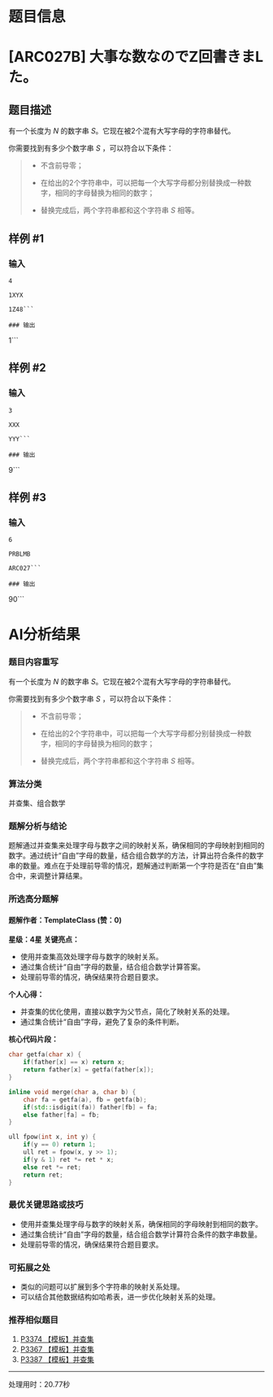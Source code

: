 # 题目信息

# [ARC027B] 大事な数なのでZ回書きまLた。

## 题目描述

有一个长度为 $N$ 的数字串 $S$。它现在被2个混有大写字母的字符串替代。

你需要找到有多少个数字串 $S$ ，可以符合以下条件：

> - 不含前导零；
>
> - 在给出的2个字符串中，可以把每一个大写字母都分别替换成一种数字，相同的字母替换为相同的数字；
>
> - 替换完成后，两个字符串都和这个字符串 $S$ 相等。

## 样例 #1

### 输入

```
4

1XYX

1Z48```

### 输出

```
1```

## 样例 #2

### 输入

```
3

XXX

YYY```

### 输出

```
9```

## 样例 #3

### 输入

```
6

PRBLMB

ARC027```

### 输出

```
90```

# AI分析结果

### 题目内容重写
有一个长度为 $N$ 的数字串 $S$。它现在被2个混有大写字母的字符串替代。

你需要找到有多少个数字串 $S$ ，可以符合以下条件：

> - 不含前导零；
>
> - 在给出的2个字符串中，可以把每一个大写字母都分别替换成一种数字，相同的字母替换为相同的数字；
>
> - 替换完成后，两个字符串都和这个字符串 $S$ 相等。

### 算法分类
并查集、组合数学

### 题解分析与结论
题解通过并查集来处理字母与数字之间的映射关系，确保相同的字母映射到相同的数字。通过统计“自由”字母的数量，结合组合数学的方法，计算出符合条件的数字串的数量。难点在于处理前导零的情况，题解通过判断第一个字符是否在“自由”集合中，来调整计算结果。

### 所选高分题解
#### 题解作者：TemplateClass (赞：0)
**星级：4星**
**关键亮点：**
- 使用并查集高效处理字母与数字的映射关系。
- 通过集合统计“自由”字母的数量，结合组合数学计算答案。
- 处理前导零的情况，确保结果符合题目要求。

**个人心得：**
- 并查集的优化使用，直接以数字为父节点，简化了映射关系的处理。
- 通过集合统计“自由”字母，避免了复杂的条件判断。

**核心代码片段：**
```cpp
char getfa(char x) {
	if(father[x] == x) return x;
	return father[x] = getfa(father[x]);
}

inline void merge(char a, char b) {
	char fa = getfa(a), fb = getfa(b);
	if(std::isdigit(fa)) father[fb] = fa;
	else father[fa] = fb;
}

ull fpow(int x, int y) {
	if(y == 0) return 1;
	ull ret = fpow(x, y >> 1);
	if(y & 1) ret *= ret * x;
	else ret *= ret;
	return ret;
}
```

### 最优关键思路或技巧
- 使用并查集处理字母与数字的映射关系，确保相同的字母映射到相同的数字。
- 通过集合统计“自由”字母的数量，结合组合数学计算符合条件的数字串数量。
- 处理前导零的情况，确保结果符合题目要求。

### 可拓展之处
- 类似的问题可以扩展到多个字符串的映射关系处理。
- 可以结合其他数据结构如哈希表，进一步优化映射关系的处理。

### 推荐相似题目
1. [P3374 【模板】并查集](https://www.luogu.com.cn/problem/P3374)
2. [P3367 【模板】并查集](https://www.luogu.com.cn/problem/P3367)
3. [P3387 【模板】并查集](https://www.luogu.com.cn/problem/P3387)

---
处理用时：20.77秒